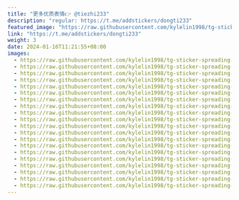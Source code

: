 ```yaml
---
title: "更多优质表情👉 @tiezhi233"
description: "regular: https://t.me/addstickers/dongti233"
featured_image: "https://raw.githubusercontent.com/kylelin1998/tg-sticker-spreading-worldwide-images/main/img/b5d35e35-c208-4280-bdd5-23df4368ab84.jpg"
link: "https://t.me/addstickers/dongti233"
weight: 3
date: 2024-01-16T11:21:55+08:00
images:
  - https://raw.githubusercontent.com/kylelin1998/tg-sticker-spreading-worldwide-images/main/img/b5d35e35-c208-4280-bdd5-23df4368ab84.jpg
  - https://raw.githubusercontent.com/kylelin1998/tg-sticker-spreading-worldwide-images/main/img/24be58a4-e141-4bea-8d0a-50675cc329f2.jpg
  - https://raw.githubusercontent.com/kylelin1998/tg-sticker-spreading-worldwide-images/main/img/1ce450d6-cd9f-429b-9fd4-d16e38a1f637.jpg
  - https://raw.githubusercontent.com/kylelin1998/tg-sticker-spreading-worldwide-images/main/img/c56b6228-26cc-4e69-bb05-7f47e91497e5.jpg
  - https://raw.githubusercontent.com/kylelin1998/tg-sticker-spreading-worldwide-images/main/img/99dacb47-f733-486c-8716-1862b5c4e67d.jpg
  - https://raw.githubusercontent.com/kylelin1998/tg-sticker-spreading-worldwide-images/main/img/a6cefbde-0ca3-4f08-9578-d20978e34a45.jpg
  - https://raw.githubusercontent.com/kylelin1998/tg-sticker-spreading-worldwide-images/main/img/f2a966cd-2dab-42da-a0af-ffa19bc6122a.jpg
  - https://raw.githubusercontent.com/kylelin1998/tg-sticker-spreading-worldwide-images/main/img/b2fddab9-28c9-47b2-81be-e9cc6d0cdb4f.jpg
  - https://raw.githubusercontent.com/kylelin1998/tg-sticker-spreading-worldwide-images/main/img/5055e691-70c7-482e-95a4-ae77e9863d1d.jpg
  - https://raw.githubusercontent.com/kylelin1998/tg-sticker-spreading-worldwide-images/main/img/504af3eb-3729-4a89-b97f-42b48d958a1c.jpg
  - https://raw.githubusercontent.com/kylelin1998/tg-sticker-spreading-worldwide-images/main/img/67d00a1b-3c74-41f7-8f7c-d534530f8408.jpg
  - https://raw.githubusercontent.com/kylelin1998/tg-sticker-spreading-worldwide-images/main/img/5116e459-2080-4b95-abc9-a6f1dfab13e7.jpg
  - https://raw.githubusercontent.com/kylelin1998/tg-sticker-spreading-worldwide-images/main/img/46cf5933-36ea-4815-92e9-a37467ae22c2.jpg
  - https://raw.githubusercontent.com/kylelin1998/tg-sticker-spreading-worldwide-images/main/img/81071f60-b339-44ce-96ec-2e477c4eead9.jpg
  - https://raw.githubusercontent.com/kylelin1998/tg-sticker-spreading-worldwide-images/main/img/a11e8784-02ab-4289-875e-1449352ab087.jpg
  - https://raw.githubusercontent.com/kylelin1998/tg-sticker-spreading-worldwide-images/main/img/6e92e682-63c7-4da0-bb2e-7d118b91ffac.jpg
  - https://raw.githubusercontent.com/kylelin1998/tg-sticker-spreading-worldwide-images/main/img/0c0067ae-0c7c-471c-ac1a-ccfd7772094f.jpg
  - https://raw.githubusercontent.com/kylelin1998/tg-sticker-spreading-worldwide-images/main/img/e22b1ac5-d720-4843-96f8-44f4ad70a4a0.jpg
  - https://raw.githubusercontent.com/kylelin1998/tg-sticker-spreading-worldwide-images/main/img/018f9724-b665-4ce8-85c4-8c811c93ad52.jpg
  - https://raw.githubusercontent.com/kylelin1998/tg-sticker-spreading-worldwide-images/main/img/2bd52439-3e4a-495f-9086-f73350030089.jpg
---
```

